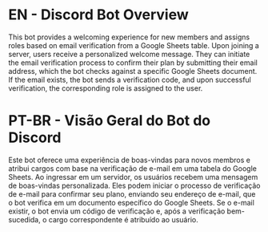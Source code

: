 # EN - Discord Bot Overview

This bot provides a welcoming experience for new members and assigns roles based on email verification from a Google Sheets table. Upon joining a server, users receive a personalized welcome message. They can initiate the email verification process to confirm their plan by submitting their email address, which the bot checks against a specific Google Sheets document. If the email exists, the bot sends a verification code, and upon successful verification, the corresponding role is assigned to the user.

# PT-BR - Visão Geral do Bot do Discord

Este bot oferece uma experiência de boas-vindas para novos membros e atribui cargos com base na verificação de e-mail em uma tabela do Google Sheets. Ao ingressar em um servidor, os usuários recebem uma mensagem de boas-vindas personalizada. Eles podem iniciar o processo de verificação de e-mail para confirmar seu plano, enviando seu endereço de e-mail, que o bot verifica em um documento específico do Google Sheets. Se o e-mail existir, o bot envia um código de verificação e, após a verificação bem-sucedida, o cargo correspondente é atribuído ao usuário.
